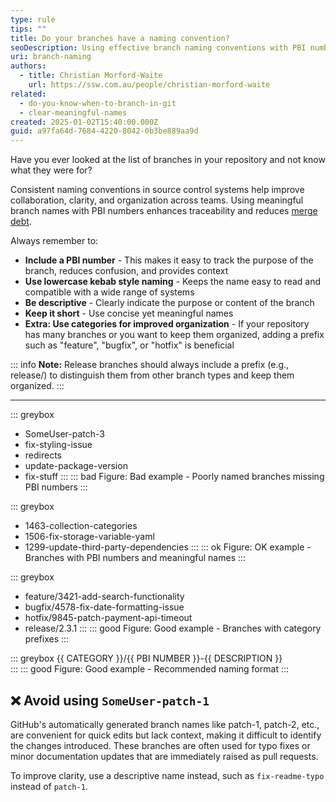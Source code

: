 ```yaml
---
type: rule
tips: ""
title: Do your branches have a naming convention?
seoDescription: Using effective branch naming conventions with PBI numbers, descriptive names, and structured formats to enhance collaboration and traceability.
uri: branch-naming
authors:
  - title: Christian Morford-Waite
    url: https://ssw.com.au/people/christian-morford-waite
related:
  - do-you-know-when-to-branch-in-git
  - clear-meaningful-names
created: 2025-01-02T15:40:00.000Z
guid: a97fa64d-7684-4220-8042-0b3be889aa9d
---
```


Have you ever looked at the list of branches in your repository and not know what they were for?

Consistent naming conventions in source control systems help improve collaboration, clarity, and organization across teams. Using meaningful branch names with PBI numbers enhances traceability and reduces [merge debt](/merge-debt).

<!--endintro-->

Always remember to:

- **Include a PBI number** - This makes it easy to track the purpose of the branch, reduces confusion, and provides context
- **Use lowercase kebab style naming** - Keeps the name easy to read and compatible with a wide range of systems
- **Be descriptive** - Clearly indicate the purpose or content of the branch
- **Keep it short** - Use concise yet meaningful names
- **Extra: Use categories for improved organization** - If your repository has many branches or you want to keep them organized, adding a prefix such as "feature", "bugfix", or "hotfix" is beneficial

::: info
**Note:** Release branches should always include a prefix (e.g., release/) to distinguish them from other branch types and keep them organized.
:::

---

::: greybox
* SomeUser-patch-3   
* fix-styling-issue  
* redirects   
* update-package-version   
* fix-stuff
:::
::: bad
Figure: Bad example - Poorly named branches missing PBI numbers
:::

::: greybox
* 1463-collection-categories   
* 1506-fix-storage-variable-yaml   
* 1299-update-third-party-dependencies
:::
::: ok
Figure: OK example - Branches with PBI numbers and meaningful names
:::

::: greybox
* feature/3421-add-search-functionality
* bugfix/4578-fix-date-formatting-issue
* hotfix/9845-patch-payment-api-timeout
* release/2.3.1
:::
::: good
Figure: Good example - Branches with category prefixes
:::

::: greybox
{{ CATEGORY }}/{{ PBI NUMBER }}-{{ DESCRIPTION }}   
:::
::: good
Figure: Good example - Recommended naming format
:::

## ❌ Avoid using `SomeUser-patch-1`

GitHub's automatically generated branch names like patch-1, patch-2, etc., are convenient for quick edits but lack context, making it difficult to identify the changes introduced. These branches are often used for typo fixes or minor documentation updates that are immediately raised as pull requests. 

To improve clarity, use a descriptive name instead, such as `fix-readme-typo` instead of `patch-1`.
